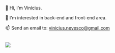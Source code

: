 👋 Hi, I'm Vinícius.

👀 I'm interested in back-end and front-end area.

📫 Send an email to: vinicius.nevesco@gmail.com

<div style="display: inline block"><br>
<img widith="50px" src="https://cdn.jsdelivr.net/gh/devicons/devicon/icons/html5/html5-original.svg" />

  
  
  
</div>
